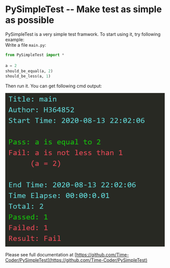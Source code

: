 # PySimpleTest -- Make test as simple as possible

PySimpleTest is a very simple test framwork. To start using it, try following example:  
Write a file `main.py`:

```python
from PySimpleTest import *

a = 2
should_be_equal(a, 2)
should_be_less(a, 1)
```

Then run it. You can get following cmd output:

![avatar](https://github.com/Time-Coder/PySimpleTest/blob/master/images/first_example.png)

Please see full documentation at [https://github.com/Time-Coder/PySimpleTest](https://github.com/Time-Coder/PySimpleTest)